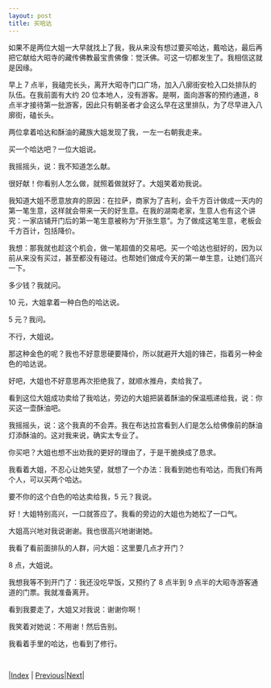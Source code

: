 ```yaml
---
layout: post
title: 买哈达
---
```


如果不是两位大姐一大早就找上了我，我从来没有想过要买哈达，戴哈达，最后再把它献给大昭寺的藏传佛教最宝贵佛像：觉沃佛。可这一切都发生了。我相信这就是因缘。

早上 7 点半，我磕完长头，离开大昭寺门口广场，加入八廓街安检入口处排队的队伍。在我前面有大约 20 位本地人，没有游客。是啊，面向游客的预约通道，8 点半才接待第一批游客，因此只有朝圣者才会这么早在这里排队，为了尽早进入八廓街，磕长头。

两位拿着哈达和酥油的藏族大姐发现了我，一左一右朝我走来。

买一个哈达吧？一位大姐说。

我摇摇头，说：我不知道怎么献。

很好献！你看别人怎么做，就照着做就好了。大姐笑着劝我说。

我知道大姐不愿意放弃的原因：在拉萨，商家为了吉利，会千方百计做成一天内的第一笔生意，这样就会带来一天的好生意。在我的湖南老家，生意人也有这个讲究：一家店铺开门后的第一笔生意被称为“开张生意”。为了做成这笔生意，老板会千方百计，包括降价。

我想：那我就也趁这个机会，做一笔超值的交易吧。买一个哈达也挺好的，因为以前从来没有买过，甚至都没有碰过。也帮她们做成今天的第一单生意，让她们高兴一下。

多少钱？我就问。

10 元，大姐拿着一种白色的哈达说。

5 元？我问。

不行，大姐说。

那这种金色的呢？我也不好意思硬要降价，所以就避开大姐的锋芒，指着另一种金色的哈达说。

好吧，大姐也不好意思再次拒绝我了，就顺水推舟，卖给我了。

看到这位大姐成功卖给了我哈达，旁边的大姐把装着酥油的保温瓶递给我，说：你买这一壶酥油吧。

我摇摇头，说：这个我真的不会弄。我在布达拉宫看到人们是怎么给佛像前的酥油灯添酥油的。这对我来说，确实太专业了。

你买吧？大姐也想不出劝我的更好的理由了，于是干脆换成了恳求。

我看着大姐，不忍心让她失望，就想了一个办法：我看到她也有哈达，而我们有两个人，可以买两个哈达。

要不你的这个白色的哈达卖给我，5 元？我说。

好！大姐特别高兴，一口就答应了。我看的旁边的大姐也为她松了一口气。

大姐高兴地对我说谢谢。我也很高兴地谢谢她。

我看了看前面排队的人群，问大姐：这里要几点才开门？

8 点，大姐说。

我想我等不到开门了：我还没吃早饭，又预约了 8 点半到 9 点半的大昭寺游客通道的门票。我就准备离开。

看到我要走了，大姐又对我说：谢谢你啊！

我笑着对她说：不用谢！然后告别。

我看着手里的哈达，也看到了修行。

<br/>

|[Index](../) | [Previous](13-kechangtou)|[Next](15-tiancha)|
